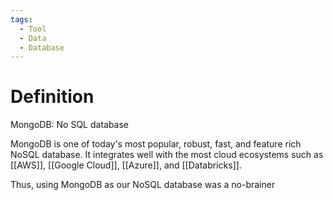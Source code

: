 ```yaml
---
tags:
  - Tool
  - Data
  - Database
---
```

# Definition

MongoDB: No SQL database

MongoDB is one of today's most popular, robust, fast, and feature rich NoSQL database. It integrates well with the most cloud ecosystems such as [[AWS]], [[Google Cloud]], [[Azure]], and [[Databricks]].

Thus, using MongoDB as our NoSQL database was a no-brainer